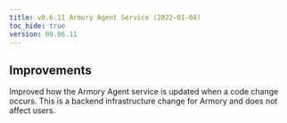 ```yaml
---
title: v0.6.11 Armory Agent Service (2022-01-04)
toc_hide: true
version: 00.06.11
---
```


## Improvements

Improved how the Armory Agent service is updated when a code change occurs. This is a backend infrastructure change for Armory and does not affect users.
